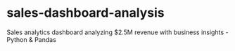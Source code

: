 # sales-dashboard-analysis
Sales analytics dashboard analyzing $2.5M revenue with business insights - Python &amp; Pandas
